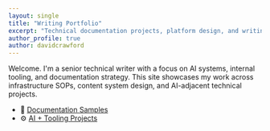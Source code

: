 ```yaml
---
layout: single
title: "Writing Portfolio"
excerpt: "Technical documentation projects, platform design, and writing systems focused on AI, cloud infrastructure, and internal tooling."
author_profile: true
author: davidcrawford
---
```


Welcome. I'm a senior technical writer with a focus on AI systems, internal tooling, and documentation strategy. This site showcases my work across infrastructure SOPs, content system design, and AI-adjacent technical projects.

- 📂 [Documentation Samples](/samples/)
- ⚙️ [AI + Tooling Projects](/projects/)
